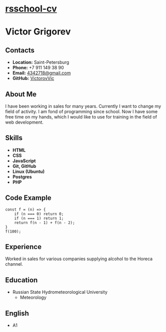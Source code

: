 # [rsschool-cv](rsccool-cv)

# Victor Grigorev

## Contacts

* **Location:** Saint-Petersburg
* **Phone:** +7 911 149 38 90
* **Email:** [4342718@gmail.com](4342718@gmail.com)
* **GitHub:** [VictorovVic](https://github.com/VictorovVic)

## About Me

I have been working in sales for many years. Currently I want to change my field of activity. 
I am fond of programming since school. Now I have some free time on my hands, 
which I would like to use for training in the field of web development.

## Skills

* **HTML**
* **CSS**
* **JavaScript**
* **Git, GitHub**
* **Linux (Ubuntu)**
* **Postgres**
* **PHP**

## Code Example

```
const f = (n) => {
    if (n === 0) return 0;
    if (n === 1) return 1;
    return f(n - 1) + f(n - 2);
}
f(100);
```
## Experience

Worked in sales for various companies supplying alcohol to the Horeca channel.

## Education

* Russian State Hydrometeorological University
    + Meteorology

## English

* A1
